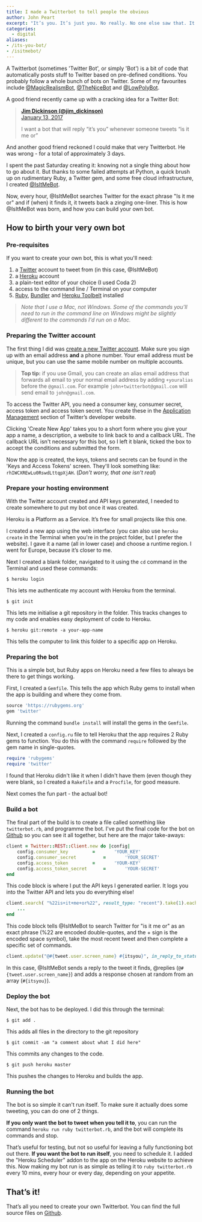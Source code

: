 ```yaml
---
title: I made a Twitterbot to tell people the obvious
author: John Peart
excerpt: "It’s you. It’s just you. No really. No one else saw that. It was just you. You're a genius. Well done."
categories:
  - digital
aliases:
- /its-you-bot/
- /isitmebot/
---
```


A Twitterbot (sometimes 'Twitter Bot', or simply 'Bot') is a bit of code that automatically posts stuff to Twitter based on pre-defined conditions. You probably follow a whole bunch of bots on Twitter. Some of my favourites include [@MagicRealismBot](https://twitter.com/MagicRealismBot), [@TheNiceBot](https://twitter.com/TheNiceBot) and [@LowPolyBot](https://twitter.com/LowPolyBot).

A good friend recently came up with a cracking idea for a Twitter Bot:

<blockquote class="twitter-tweet">
  <p><strong><a href="//twitter.com/jim_dickinson">Jim Dickinson (@jim_dickinson)</a></strong> <br>
  <a href="https://twitter.com/jim_dickinson/status/819973617043828736">January 13, 2017</a></p>

  <p>I want a bot that will reply “it’s you” whenever someone tweets “is it me or”</p>
</blockquote>

And another good friend reckoned I could make that very Twitterbot. He was wrong - for a total of approximately 3 days.

I spent the past Saturday creating it: knowing not a single thing about how to go about it. But thanks to some failed attempts at Python, a quick brush up on rudimentary Ruby, a Twitter gem, and some free cloud infrastructure, I created [@IsItMeBot](https://twitter.com/isitmebot).

Now, every hour, @IsItMeBot searches Twitter for the exact phrase "Is it me or" and if (when) it finds it, it tweets back a zinging one-liner. This is how @IsItMeBot was born, and how you can build your own bot.

## How to birth your very own bot

### Pre-requisites

If you want to create your own bot, this is what you'll need:

1. a [Twitter](https://twitter.com) account to tweet from (in this case, @IsItMeBot)
2. a [Heroku](https://heroku.com) account
3. a plain-text editor of your choice (I used Coda 2)
4. access to the command line / Terminal on your computer
5. [Ruby](https://www.ruby-lang.org/en/), [Bundler](http://bundler.io) and [Heroku Toolbelt](https://devcenter.heroku.com/articles/heroku-cli) installed

> *Note that I use a Mac, not Windows. Some of the commands you'll need to run in the command line on Windows might be slightly different to the commands I'd run on a Mac.*

### Preparing the Twitter account

The first thing I did was [create a new Twitter account](https://twitter.com/signup). Make sure you sign up with an email address **and** a phone number. Your email address must be unique, but you can use the same mobile number on multiple accounts.

> **Top tip:** if you use Gmail, you can create an alias email address that forwards all email to your normal email address by adding `+youralias` before the `@gmail.com`. For example `john+twitterbot@gmail.com` will send email to `john@gmail.com`.

To access the Twitter API, you need a consumer key, consumer secret, access token and access token secret. You create these in the [Application Management](https://apps.twitter.com) section of Twitter’s developer website.

Clicking 'Create New App' takes you to a short form where you give your app a name, a description, a website to link back to and a callback URL. The callback URL isn't necessary for this bot, so I left it blank, ticked the box to accept the conditions and submitted the form.

Now the app is created, the keys, tokens and secrets can be found in the 'Keys and Access Tokens' screen. They'll look something like: `rhIWCXREwLu0RswdLttqpXjAH`. (*Don't worry, that one isn't real*)

### Prepare your hosting environment

With the Twitter account created and API keys generated, I needed to create somewhere to put my bot once it was created.

Heroku is a Platform as a Service. It’s free for small projects like this one.

I created a new app using the web interface (you can also use `heroku create` in the Terminal when you're in the project folder, but I prefer the website). I gave it a name (all in lower case) and choose a runtime region. I went for Europe, because it’s closer to me.

Next I created a blank folder, navigated to it using the `cd` command in the Terminal and used these commands:

```
$ heroku login
```

This lets me authenticate my account with Heroku from the terminal.

```
$ git init
```

This lets me initialise a git repository in the folder. This tracks changes to my code and enables easy deployment of code to Heroku.

```
$ heroku git:remote -a your-app-name
```

This tells the computer to link this folder to a specific app on Heroku.

### Preparing the bot

This is a simple bot, but Ruby apps on Heroku need a few files to always be there to get things working.

First, I created a `Gemfile`. This tells the app which Ruby gems to install when the app is building and where they come from.

```ruby
source 'https://rubygems.org'
gem 'twitter'
```

Running the command `bundle install` will install the gems in the `Gemfile`.

Next, I created a `config.ru` file to tell Heroku that the app requires 2 Ruby gems to function. You do this with the command `require` followed by the gem name in single-quotes.

```ruby
require 'rubygems'
require 'twitter'
```

I found that Heroku didn't like it when I didn't have them (even though they were blank, so I created a `Rakefile` and a `Procfile`, for good measure.

Next comes the fun part - the actual bot!

### Build a bot

The final part of the build is to create a file called something like `twitterbot.rb`, and programme the bot. I've put the final code for the bot on [Github](https://github.com/johnpeart/IsItMeBot) so you can see it all together, but here are the major take-aways:

```ruby
client = Twitter::REST::Client.new do |config|
	config.consumer_key			= 		'YOUR_KEY'
	config.consumer_secret			= 		'YOUR_SECRET'
	config.access_token			= 		'YOUR-KEY'
	config.access_token_secret		= 		'YOUR-SECRET'
end
```

This code block is where I put the API keys I generated earlier. It logs you into the Twitter API and lets you do everything else!

```ruby
client.search( "%22is+it+me+or%22", result_type: "recent").take(1).each do |tweet|
	...
end
```

This code block tells @IsItMeBot to search Twitter for "is it me or" as an exact phrase (%22 are encoded double-quotes, and the + sign is the encoded space symbol), take the most recent tweet and then complete a specific set of commands.

```ruby
client.update("@#{tweet.user.screen_name} #{itsyou}", in_reply_to_status_id: tweet.id)
```

In this case, @IsItMeBot sends a reply to the tweet it finds, @replies (`@#{tweet.user.screen_name}`) and adds a response chosen at random from an array (`#{itsyou}`).

### Deploy the bot

Next, the bot has to be deployed. I did this through the terminal:

```
$ git add .
```

This adds all files in the directory to the git repository

```
$ git commit -am "a comment about what I did here"
```

This commits any changes to the code.

```
$ git push heroku master
```

This pushes the changes to Heroku and builds the app.

### Running the bot

The bot is so simple it can't run itself. To make sure it actually does some tweeting, you can do one of 2 things.

**If you only want the bot to tweet when you tell it to**, you can run the command `heroku run ruby twitterbot.rb`, and the bot will complete its commands and stop.

That’s useful for testing, but not so useful for leaving a fully functioning bot out there. **If you want the bot to run itself**, you need to schedule it. I added the "Heroku Scheduler" addon to the app on the Heroku website to achieve this. Now making my bot run is as simple as telling it to `ruby twitterbot.rb` every 10 mins, every hour or every day, depending on your appetite.

## That’s it!

That’s all you need to create your own Twitterbot. You can find the full source files on [Github](https://github.com/johnpeart/IsItMeBot).